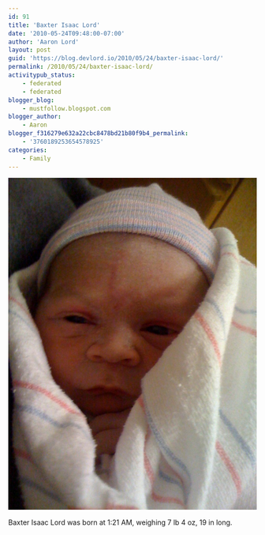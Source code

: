 ```yaml
---
id: 91
title: 'Baxter Isaac Lord'
date: '2010-05-24T09:48:00-07:00'
author: 'Aaron Lord'
layout: post
guid: 'https://blog.devlord.io/2010/05/24/baxter-isaac-lord/'
permalink: /2010/05/24/baxter-isaac-lord/
activitypub_status:
    - federated
    - federated
blogger_blog:
    - mustfollow.blogspot.com
blogger_author:
    - Aaron
blogger_f316279e632a22cbc8478bd21b80f9b4_permalink:
    - '3760189253654578925'
categories:
    - Family
---
```


<p class="mobile-photo"><a href="/assets/img/2011/10/photo-726426.jpg"><img src="/assets/img/2011/10/photo-726426.jpg?w=225" border="0" alt="" /></a></p>Baxter Isaac Lord was born at 1:21 AM, weighing 7 lb 4 oz, 19 in long.<div class="blogger-post-footer"><img width='1' height='1' src="/baxter-isaac-lord/"' /></div>